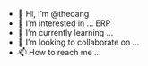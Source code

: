 - 👋 Hi, I’m @theoang
- 👀 I’m interested in ... ERP
- 🌱 I’m currently learning ...
- 💞️ I’m looking to collaborate on ...
- 📫 How to reach me ...

<!---
theoang/theoang is a ✨ special ✨ repository because its `README.md` (this file) appears on your GitHub profile.
You can click the Preview link to take a look at your changes.
--->
